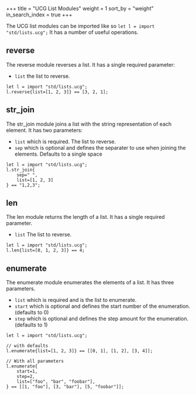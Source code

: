 +++
title = "UCG List Modules"
weight = 1
sort_by = "weight"
in_search_index = true
+++

The UCG list modules can be imported like so `let l = import "std/lists.ucg";` It has a number of useful operations.

## reverse

The reverse module reverses a list. It has a single required parameter:

* `list` the list to reverse.

```
let l = import "std/lists.ucg";
l.reverse{list=[1, 2, 3]} == [3, 2, 1];
```

## str_join

The str_join module joins a list with the string representation of each element.
It has two parameters:

* `list` which is required. The list to reverse.
* `sep` which is optional and defines the separater to use when joining the elements. Defaults to a single space

```
let l = import "std/lists.ucg";
l.str_join{
    sep=" ",
    list=[1, 2, 3]
} == "1,2,3";
```

## len

The len module returns the length of a list. It has a single required parameter.

* `list` The list to reverse.

```
let l = import "std/lists.ucg";
l.len{list=[0, 1, 2, 3]} == 4;
```

## enumerate

The enumerate module enumerates the elements of a list. It has three parameters.

* `list` which is required and is the list to enumerate.
* `start` which is optional and defines the start number of the enumeration. (defaults to 0)
* `step` which is optional and defines the step amount for the enumeration. (defaults to 1)

```
let l = import "std/lists.ucg";

// with defaults
l.enumerate{list=[1, 2, 3]} == [[0, 1], [1, 2], [3, 4]];

// With all parameters
l.enumerate{
    start=1,
    step=2,
    list=["foo", "bar", "foobar"],
} == [[1, "foo"], [3, "bar"], [5, "foobar"]];
```